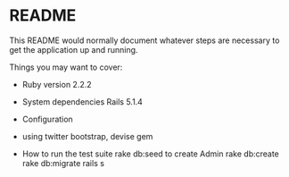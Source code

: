 # README

This README would normally document whatever steps are necessary to get the
application up and running.

Things you may want to cover:

* Ruby version
2.2.2

* System dependencies
Rails 5.1.4

* Configuration
* using twitter bootstrap, devise gem

* How to run the test suite
rake db:seed to create Admin
rake db:create
rake db:migrate
rails s




